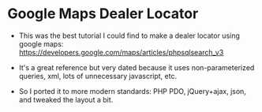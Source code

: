 Google Maps Dealer Locator
==========
* This was the best tutorial I could find to make a dealer locator using google maps: https://developers.google.com/maps/articles/phpsqlsearch_v3

* It's a great reference but very dated because it uses non-parameterized queries, xml, lots of unnecessary javascript, etc.

* So I ported it to more modern standards: PHP PDO, jQuery+ajax, json, and tweaked the layout a bit.
